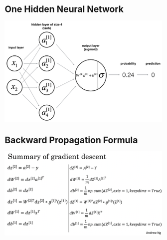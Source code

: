 # One Hidden Neural Network

![Neural Network](https://github.com/Kunal614/Machine-Learning/blob/master/neural_network/classification_kiank.png)

# Backward Propagation Formula
![Backward Propagation](https://github.com/Kunal614/Machine-Learning/blob/master/neural_network/grad_summary.png)
